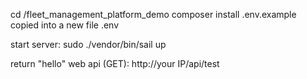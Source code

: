 cd /fleet_management_platform_demo
composer install
.env.example copied into a new file .env

start server:
    sudo ./vendor/bin/sail up


return "hello" web api (GET):
    http://your IP/api/test
